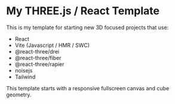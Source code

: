 # My THREE.js / React Template

This is my template for starting new 3D focused projects that use:

- React
- Vite (Javascript / HMR / SWC)
- @react-three/drei
- @react-three/fiber
- @react-three/rapier
- noisejs
- Tailwind


This template starts with a responsive fullscreen canvas and cube geometry.